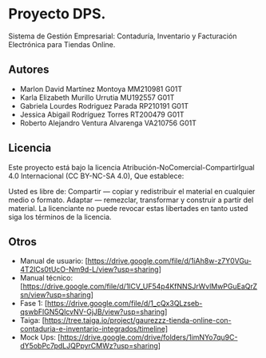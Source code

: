 
# Proyecto DPS.

Sistema de Gestión Empresarial: Contaduría, Inventario y Facturación Electrónica para Tiendas Online.


## Autores

- Marlon David Martínez Montoya MM210981 G01T 
- Karla Elizabeth Murillo Urrutia MU192557 G01T
- Gabriela Lourdes Rodriguez Parada RP210191 G01T 
- Jessica Abigail Rodríguez Torres RT200479 G01T
- Roberto Alejandro Ventura Alvarenga VA210756 G01T 

## Licencia

Este proyecto está bajo la licencia Atribución-NoComercial-CompartirIgual 4.0 Internacional (CC BY-NC-SA 4.0),
Que establece:

Usted es libre de:
Compartir — copiar y redistribuir el material en cualquier medio o formato.
Adaptar — remezclar, transformar y construir a partir del material.
La licenciante no puede revocar estas libertades en tanto usted siga los términos de la licencia.

## Otros
- Manual de usuario: [https://drive.google.com/file/d/1iAh8w-z7Y0VGu-4T2ICs0tUcO-Nm9d-L/view?usp=sharing]
- Manual técnico: [https://drive.google.com/file/d/1lCV_UF54p4KfNNSJrWvlMwPGuEaQrZsn/view?usp=sharing]
- Fase 1: [https://drive.google.com/file/d/1_cQx3QLzseb-qswbFlGN5QlcvNV-GjJB/view?usp=sharing]
- Taiga: [https://tree.taiga.io/project/gaurezzz-tienda-online-con-contaduria-e-inventario-integrados/timeline]
- Mock Ups: [https://drive.google.com/drive/folders/1imNYo7qu9C-dY5obPc7pdLJQPpyrCMWz?usp=sharing]
